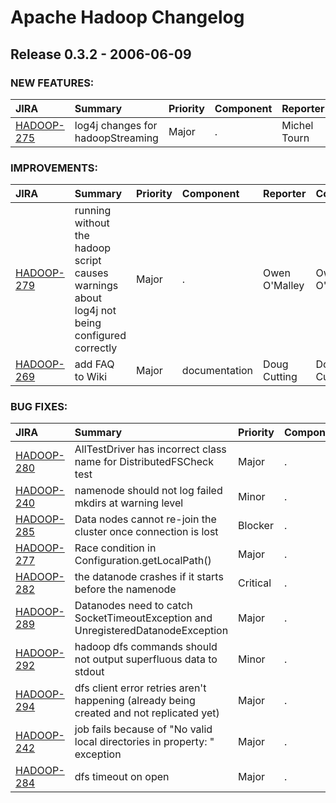 
<!---
# Licensed to the Apache Software Foundation (ASF) under one
# or more contributor license agreements.  See the NOTICE file
# distributed with this work for additional information
# regarding copyright ownership.  The ASF licenses this file
# to you under the Apache License, Version 2.0 (the
# "License"); you may not use this file except in compliance
# with the License.  You may obtain a copy of the License at
#
#     http://www.apache.org/licenses/LICENSE-2.0
#
# Unless required by applicable law or agreed to in writing, software
# distributed under the License is distributed on an "AS IS" BASIS,
# WITHOUT WARRANTIES OR CONDITIONS OF ANY KIND, either express or implied.
# See the License for the specific language governing permissions and
# limitations under the License.
-->
# Apache Hadoop Changelog

## Release 0.3.2 - 2006-06-09



### NEW FEATURES:

| JIRA | Summary | Priority | Component | Reporter | Contributor |
|:---- |:---- | :--- |:---- |:---- |:---- |
| [HADOOP-275](https://issues.apache.org/jira/browse/HADOOP-275) | log4j changes for hadoopStreaming |  Major | . | Michel Tourn | Doug Cutting |


### IMPROVEMENTS:

| JIRA | Summary | Priority | Component | Reporter | Contributor |
|:---- |:---- | :--- |:---- |:---- |:---- |
| [HADOOP-279](https://issues.apache.org/jira/browse/HADOOP-279) | running without the hadoop script causes warnings about log4j not being configured correctly |  Major | . | Owen O\'Malley | Owen O\'Malley |
| [HADOOP-269](https://issues.apache.org/jira/browse/HADOOP-269) | add FAQ to Wiki |  Major | documentation | Doug Cutting | Doug Cutting |


### BUG FIXES:

| JIRA | Summary | Priority | Component | Reporter | Contributor |
|:---- |:---- | :--- |:---- |:---- |:---- |
| [HADOOP-280](https://issues.apache.org/jira/browse/HADOOP-280) | AllTestDriver has incorrect class name for DistributedFSCheck test |  Major | . | Konstantin Shvachko |  |
| [HADOOP-240](https://issues.apache.org/jira/browse/HADOOP-240) | namenode should not log failed mkdirs at warning level |  Minor | . | Hairong Kuang | Hairong Kuang |
| [HADOOP-285](https://issues.apache.org/jira/browse/HADOOP-285) | Data nodes cannot re-join the cluster once connection is lost |  Blocker | . | Konstantin Shvachko | Hairong Kuang |
| [HADOOP-277](https://issues.apache.org/jira/browse/HADOOP-277) | Race condition in Configuration.getLocalPath() |  Major | . | p sutter | Sameer Paranjpye |
| [HADOOP-282](https://issues.apache.org/jira/browse/HADOOP-282) | the datanode crashes if it starts before the namenode |  Critical | . | Owen O\'Malley | Owen O\'Malley |
| [HADOOP-289](https://issues.apache.org/jira/browse/HADOOP-289) | Datanodes need to catch SocketTimeoutException and UnregisteredDatanodeException |  Major | . | Konstantin Shvachko | Konstantin Shvachko |
| [HADOOP-292](https://issues.apache.org/jira/browse/HADOOP-292) | hadoop dfs commands should not output superfluous data to stdout |  Minor | . | Yoram Arnon | Owen O\'Malley |
| [HADOOP-294](https://issues.apache.org/jira/browse/HADOOP-294) | dfs client error retries aren\'t happening (already being created and not replicated yet) |  Major | . | Owen O\'Malley | Owen O\'Malley |
| [HADOOP-242](https://issues.apache.org/jira/browse/HADOOP-242) | job fails because of "No valid local directories in property: " exception |  Major | . | Yoram Arnon | Owen O\'Malley |
| [HADOOP-284](https://issues.apache.org/jira/browse/HADOOP-284) | dfs timeout on open |  Major | . | Owen O\'Malley | Owen O\'Malley |


